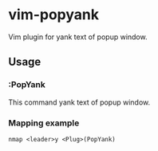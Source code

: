# vim-popyank

Vim plugin for yank text of popup window.

## Usage

### :PopYank

This command yank text of popup window.

### Mapping example

```
nmap <leader>y <Plug>(PopYank)
```
